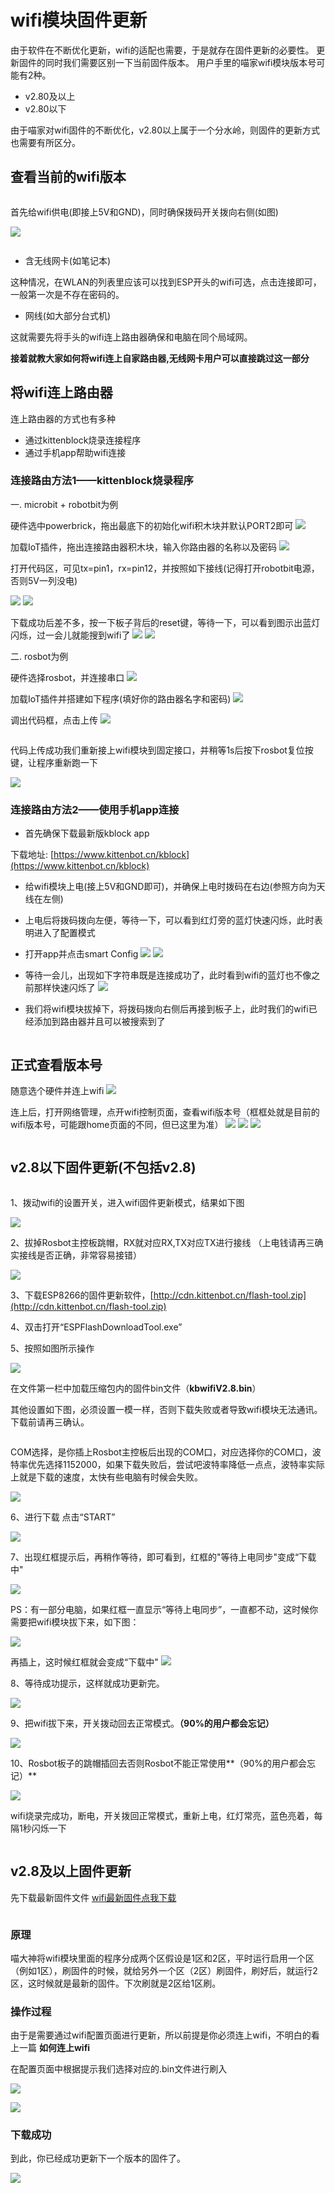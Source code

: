 # wifi模块固件更新 

由于软件在不断优化更新，wifi的适配也需要，于是就存在固件更新的必要性。 
更新固件的同时我们需要区别一下当前固件版本。
用户手里的喵家wifi模块版本号可能有2种。 

- v2.80及以上
- v2.80以下  

由于喵家对wifi固件的不断优化，v2.80以上属于一个分水岭，则固件的更新方式也需要有所区分。  

## 查看当前的wifi版本

```important:: 要查看当前wifi版本，第一件事就是需要先连接wifi，而后才位于kittenblock的wifi管理面板中查看信息。
``` 

首先给wifi供电(即接上5V和GND)，同时确保拨码开关拨向右侧(如图)

![](images/wifiUG_1.png) 

```important:: 接着是确认连接wifi存在2种情况，分别就是你使用的电脑是否含有无线网卡
```

- 含无线网卡(如笔记本)  

这种情况，在WLAN的列表里应该可以找到ESP开头的wifi可选，点击连接即可，一般第一次是不存在密码的。 

- 网线(如大部分台式机) 

这就需要先将手头的wifi连上路由器确保和电脑在同个局域网。 

**接着就教大家如何将wifi连上自家路由器,无线网卡用户可以直接跳过这一部分**

## 将wifi连上路由器 

连上路由器的方式也有多种 

- 通过kittenblock烧录连接程序 
- 通过手机app帮助wifi连接 

### 连接路由方法1——kittenblock烧录程序 

一. microbit + robotbit为例  

硬件选中powerbrick，拖出最底下的初始化wifi积木块并默认PORT2即可 
![](images/wifiUG_2.png)  

加载IoT插件，拖出连接路由器积木块，输入你路由器的名称以及密码 
![](images/wifiUG_4.png)  

打开代码区，可见tx=pin1，rx=pin12，并按照如下接线(记得打开robotbit电源，否则5V一列没电)

![](images/wifiUG_3.png)
![](images/wifiUG_5.png)   

下载成功后差不多，按一下板子背后的reset键，等待一下，可以看到图示出蓝灯闪烁，过一会儿就能搜到wifi了
![](images/wifiUG_6.png)
![](images/wifiUG_7.png) 

二. rosbot为例 

硬件选择rosbot，并连接串口
![](images/wifiUG_11.png)  

加载IoT插件并搭建如下程序(填好你的路由器名字和密码)
![](images/wifiUG_12.png)   

调出代码框，点击上传
![](images/wifiUG_14.png)  

```attention:: 上传代码的时候需要提前将wifi模块拔掉
``` 

代码上传成功我们重新接上wifi模块到固定接口，并稍等1s后按下rosbot复位按键，让程序重新跑一下 

![](images/wifiUG_15.png)   

### 连接路由方法2——使用手机app连接 

- 首先确保下载最新版kblock app 

下载地址: [https://www.kittenbot.cn/kblock](https://www.kittenbot.cn/kblock) 

- 给wifi模块上电(接上5V和GND即可)，并确保上电时拨码在右边(参照方向为天线在左侧)

- 上电后将拨码拨向左便，等待一下，可以看到红灯旁的蓝灯快速闪烁，此时表明进入了配置模式 

- 打开app并点击smart Config
![](images/wifiUG_16.png) 
![](images/wifiUG_17.png)  

- 等待一会儿，出现如下字符串既是连接成功了，此时看到wifi的蓝灯也不像之前那样快速闪烁了 
![](images/wifiUG_18.png)  

- 我们将wifi模块拔掉下，将拨码拨向右侧后再接到板子上，此时我们的wifi已经添加到路由器并且可以被搜索到了 

```attention:: 拔下来是为了断电，这一步是必须的
```

## 正式查看版本号 

随意选个硬件并连上wifi 
![](images/wifiUG_7.png)  

连上后，打开网络管理，点开wifi控制页面，查看wifi版本号（框框处就是目前的wifi版本号，可能跟home页面的不同，但已这里为准）
![](images/wifiUG_8.png)
![](images/wifiUG_9.png)
![](images/wifiUG_10.png)  

```important:: 如此一来我们既了解了如何连上wifi并查看版本号，而后根据版本号选择以下的更新方式
``` 

## v2.8以下固件更新(不包括v2.8) 

```attention::如果是v2.8及以上用户，这一步可以跳过。更新固件要么使用rosbot，要么只能使用[USB转TTL模块]（淘宝可以搜到）
```

1、拨动wifi的设置开关，进入wifi固件更新模式，结果如下图

![](images/update01.png)

2、拔掉Rosbot主控板跳帽，RX就对应RX,TX对应TX进行接线 
（上电钱请再三确实接线是否正确，非常容易接错）

![](images/update02.jpg)


3、下载ESP8266的固件更新软件，[http://cdn.kittenbot.cn/flash-tool.zip](http://cdn.kittenbot.cn/flash-tool.zip)

4、双击打开“ESPFlashDownloadTool.exe”

5、按照如图所示操作

![](images/update03.jpg)



在文件第一栏中加载压缩包内的固件bin文件（**kbwifiV2.8.bin**）

其他设置如下图，必须设置一模一样，否则下载失败或者导致wifi模块无法通讯。下载前请再三确认。

```attention:: 左上角一定要勾上，不够相当于没选固件，烧了个寂寞
```

COM选择，是你插上Rosbot主控板后出现的COM口，对应选择你的COM口，波特率优先选择1152000，如果下载失败后，尝试吧波特率降低一点点，波特率实际上就是下载的速度，太快有些电脑有时候会失败。

![](images/update04.jpg)

6、进行下载
点击“START”

![](images/update05.jpg)

7、出现红框提示后，再稍作等待，即可看到，红框的"等待上电同步"变成“下载中"

![](images/update06.jpg)

PS：有一部分电脑，如果红框一直显示“等待上电同步”，一直都不动，这时候你需要把wifi模块拔下来，如下图：

![](images/update07.jpg)

再插上，这时候红框就会变成“下载中"
![](images/update08.jpg)

8、等待成功提示，这样就成功更新完。

![](images/update09.jpg)
  
9、把wifi拔下来，开关拨动回去正常模式。**（90%的用户都会忘记）**

![](images/update10.png)

10、Rosbot板子的跳帽插回去否则Rosbot不能正常使用**（90%的用户都会忘记）**
  
![](images/update11.png) 

wifi烧录完成功，断电，开关拨回正常模式，重新上电，红灯常亮，蓝色亮着，每隔1秒闪烁一下  

```attention:: 如果更新失败了，请重新再尝试一下，检查下步骤是否错误或者是否遗漏。更新完请继续下面章节的更新
```



 
## v2.8及以上固件更新
 
先下载最新固件文件 
[wifi最新固件点我下载](https://cdn.kittenbot.cn/wifiBIN/wifiV285.zip) 

```important:: v2.8的以上wifi的革新就是利用网页给wifi刷固件
``` 

### 原理
喵大神将wifi模块里面的程序分成两个区假设是1区和2区，平时运行启用一个区（例如1区），刷固件的时候，就给另外一个区（2区）刷固件，刷好后，就运行2区，这时候就是最新的固件。下次刷就是2区给1区刷。 

### 操作过程 

由于是需要通过wifi配置页面进行更新，所以前提是你必须连上wifi，不明白的看上一篇 **如何连上wifi** 

在配置页面中根据提示我们选择对应的.bin文件进行刷入 

![](images/15.png) 

![](images/16.png) 

### 下载成功

到此，你已经成功更新下一个版本的固件了。

![](images/18.png) 





